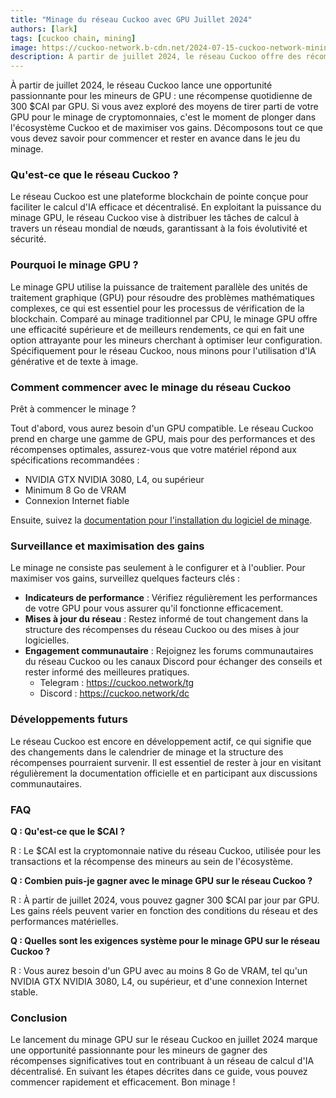 ```yaml
---
title: "Minage du réseau Cuckoo avec GPU Juillet 2024"
authors: [lark]
tags: [cuckoo chain, mining]
image: https://cuckoo-network.b-cdn.net/2024-07-15-cuckoo-network-mining-gpu-july-2024.webp
description: À partir de juillet 2024, le réseau Cuckoo offre des récompenses quotidiennes de 300 $CAI par GPU pour les mineurs. Plongez dans notre guide pour apprendre à configurer votre nœud de minage et commencer à gagner.
---
```


À partir de juillet 2024, le réseau Cuckoo lance une opportunité passionnante pour les mineurs de GPU : une récompense quotidienne de 300 $CAI par GPU. Si vous avez exploré des moyens de tirer parti de votre GPU pour le minage de cryptomonnaies, c'est le moment de plonger dans l'écosystème Cuckoo et de maximiser vos gains. Décomposons tout ce que vous devez savoir pour commencer et rester en avance dans le jeu du minage.

### Qu'est-ce que le réseau Cuckoo ?

Le réseau Cuckoo est une plateforme blockchain de pointe conçue pour faciliter le calcul d'IA efficace et décentralisé. En exploitant la puissance du minage GPU, le réseau Cuckoo vise à distribuer les tâches de calcul à travers un réseau mondial de nœuds, garantissant à la fois évolutivité et sécurité.

### Pourquoi le minage GPU ?

Le minage GPU utilise la puissance de traitement parallèle des unités de traitement graphique (GPU) pour résoudre des problèmes mathématiques complexes, ce qui est essentiel pour les processus de vérification de la blockchain. Comparé au minage traditionnel par CPU, le minage GPU offre une efficacité supérieure et de meilleurs rendements, ce qui en fait une option attrayante pour les mineurs cherchant à optimiser leur configuration. Spécifiquement pour le réseau Cuckoo, nous minons pour l'utilisation d'IA générative et de texte à image.

### Comment commencer avec le minage du réseau Cuckoo

Prêt à commencer le minage ?

Tout d'abord, vous aurez besoin d'un GPU compatible. Le réseau Cuckoo prend en charge une gamme de GPU, mais pour des performances et des récompenses optimales, assurez-vous que votre matériel répond aux spécifications recommandées :

- NVIDIA GTX NVIDIA 3080, L4, ou supérieur
- Minimum 8 Go de VRAM
- Connexion Internet fiable

Ensuite, suivez la [documentation pour l'installation du logiciel de minage](/docs/cuckoo-ai/ai-node).

### Surveillance et maximisation des gains

Le minage ne consiste pas seulement à le configurer et à l'oublier. Pour maximiser vos gains, surveillez quelques facteurs clés :

- **Indicateurs de performance** : Vérifiez régulièrement les performances de votre GPU pour vous assurer qu'il fonctionne efficacement.
- **Mises à jour du réseau** : Restez informé de tout changement dans la structure des récompenses du réseau Cuckoo ou des mises à jour logicielles.
- **Engagement communautaire** : Rejoignez les forums communautaires du réseau Cuckoo ou les canaux Discord pour échanger des conseils et rester informé des meilleures pratiques.
  - Telegram : https://cuckoo.network/tg
  - Discord : https://cuckoo.network/dc

### Développements futurs

Le réseau Cuckoo est encore en développement actif, ce qui signifie que des changements dans le calendrier de minage et la structure des récompenses pourraient survenir. Il est essentiel de rester à jour en visitant régulièrement la documentation officielle et en participant aux discussions communautaires.

### FAQ

**Q : Qu'est-ce que le $CAI ?**

R : Le $CAI est la cryptomonnaie native du réseau Cuckoo, utilisée pour les transactions et la récompense des mineurs au sein de l'écosystème.

**Q : Combien puis-je gagner avec le minage GPU sur le réseau Cuckoo ?**

R : À partir de juillet 2024, vous pouvez gagner 300 $CAI par jour par GPU. Les gains réels peuvent varier en fonction des conditions du réseau et des performances matérielles.

**Q : Quelles sont les exigences système pour le minage GPU sur le réseau Cuckoo ?**

R : Vous aurez besoin d'un GPU avec au moins 8 Go de VRAM, tel qu'un NVIDIA GTX NVIDIA 3080, L4, ou supérieur, et d'une connexion Internet stable.

### Conclusion

Le lancement du minage GPU sur le réseau Cuckoo en juillet 2024 marque une opportunité passionnante pour les mineurs de gagner des récompenses significatives tout en contribuant à un réseau de calcul d'IA décentralisé. En suivant les étapes décrites dans ce guide, vous pouvez commencer rapidement et efficacement. Bon minage !
